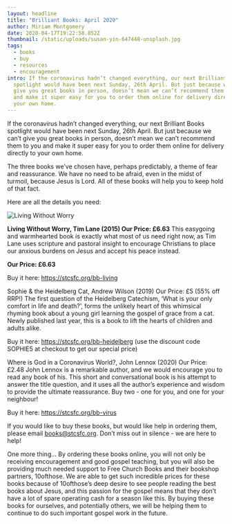 ```yaml
---
layout: headline
title: "Brilliant Books: April 2020"
author: Miriam Montgomery
date: 2020-04-17T19:22:58.852Z
thumbnail: /static/uploads/susan-yin-647448-unsplash.jpg
tags:
  - books
  - buy
  - resources
  - encouragement
intro: If the coronavirus hadn’t changed everything, our next Brilliant Books
  spotlight would have been next Sunday, 26th April. But just because we can’t
  give you great books in person, doesn’t mean we can’t recommend them to you
  and make it super easy for you to order them online for delivery directly to
  your own home.
---
```

If the coronavirus hadn’t changed everything, our next Brilliant Books spotlight would have been next Sunday, 26th April. But just because we can’t give you great books in person, doesn’t mean we can’t recommend them to you and make it super easy for you to order them online for delivery directly to your own home.

The three books we’ve chosen have, perhaps predictably, a theme of fear and reassurance. We have no need to be afraid, even in the midst of turmoil, because Jesus is Lord. All of these books will help you to keep hold of that fact.

Here are all the details you need:

<img 
class="img-responsive"
style="max-height: 400px; width: auto;margin-right: auto;margin-left: auto;"
src="/static/uploads/living%20without%20worry.jpg"
alt="Living Without Worry" 
/>



**Living Without Worry, Tim Lane (2015) Our Price: £6.63** This easygoing and warmhearted book is exactly what most of us need right now, as Tim Lane uses scripture and pastoral insight to encourage Christians to place our anxious burdens on Jesus and accept his peace instead.

**Our Price: £6.63**

Buy it here: https://stcsfc.org/bb-living 

Sophie & the Heidelberg Cat, Andrew Wilson (2019) Our Price: £5 (55% off RRP!) The first question of the Heidelberg Catechism, ‘What is your only comfort in life and death?’, forms the unlikely heart of this whimsical rhyming book about a young girl learning the gospel of grace from a cat. Newly published last year, this is a book to lift the hearts of children and adults alike.

Buy it here: https://stcsfc.org/bb-heidelberg  (use the discount code SOPHIE5 at checkout to get our special price)

Where is God in a Coronavirus World?, John Lennox (2020) Our Price: £2.48 John Lennox is a remarkable author, and we would encourage you to read any book of his. This short and conversational book is his attempt to answer the title question, and it uses all the author’s experience and wisdom to provide the ultimate reassurance. Buy two - one for you, and one for your neighbour!

Buy it here: https://stcsfc.org/bb-virus 

If you would like to buy these books, but would like help in ordering them, please email books@stcsfc.org. Don’t miss out in silence - we are here to help!

One more thing... By ordering these books online, you will not only be receiving encouragement and good gospel teaching, but you will also be providing much needed support to Free Church Books and their bookshop partners, 10ofthose. We are able to get such incredible prices for these books because of 10ofthose’s deep desire to see people reading the best books about Jesus, and this passion for the gospel means that they don’t have a lot of spare operating cash for a season like this. By buying these books for ourselves, and potentially others, we will be helping them to continue to do such important gospel work in the future.
